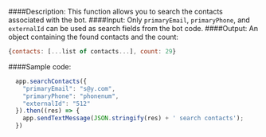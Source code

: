 ####Description:
This function allows you to search the contacts associated with the bot.
####Input:
Only `primaryEmail`, `primaryPhone`, and `externalId` can be used as search fields from the bot code.
####Output:
An object containing the found contacts and the count: 
```javascript
{contacts: [...list of contacts...], count: 29}
```
####Sample code:
```javascript
  app.searchContacts({ 
    "primaryEmail": "s@y.com",
    "primaryPhone": "phonenum",
    "externalId": "512"
  }).then((res) => {
    app.sendTextMessage(JSON.stringify(res) + ' search contacts');
  })

```
